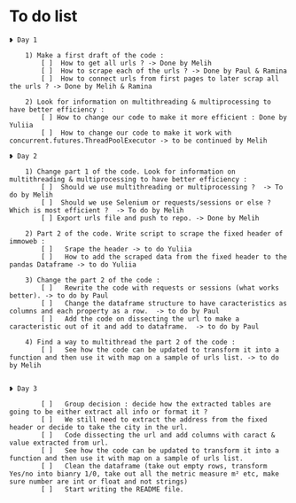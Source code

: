 # To do list 

    ❥ Day 1

        1) Make a first draft of the code : 
            [ ]  How to get all urls ? -> Done by Melih
            [ ]  How to scrape each of the urls ? -> Done by Paul & Ramina
            [ ]  How to connect urls from first pages to later scrap all the urls ? -> Done by Melih & Ramina

        2) Look for information on multithreading & multiprocessing to have better efficiency : 
            [ ] How to change our code to make it more efficient : Done by Yuliia
            [ ]  How to change our code to make it work with concurrent.futures.ThreadPoolExecutor -> to be continued by Melih

    ❥ Day 2

        1) Change part 1 of the code. Look for information on multithreading & multiprocessing to have better efficiency :
            [ ]  Should we use multithreading or multiprocessing ?  -> To do by Melih
            [ ]  Should we use Selenium or requests/sessions or else ? Which is most efficient ?  -> To do by Melih
            [ ] Export urls file and push to repo. -> Done by Melih

        2) Part 2 of the code. Write script to scrape the fixed header of immoweb : 
            [ ]   Srape the header -> to do Yuliia
            [ ]   How to add the scraped data from the fixed header to the pandas Dataframe -> to do Yuliia

        3) Change the part 2 of the code :
            [ ]   Rewrite the code with requests or sessions (what works better). -> to do by Paul
            [ ]   Change the dataframe structure to have caracteristics as columns and each property as a row.  -> to do by Paul 
            [ ]   Add the code on dissecting the url to make a caracteristic out of it and add to dataframe.  -> to do by Paul

        4) Find a way to multithread the part 2 of the code :
            [ ]   See how the code can be updated to transform it into a function and then use it with map on a sample of urls list. -> to do by Melih


    ❥ Day 3

            [ ]   Group decision : decide how the extracted tables are going to be either extract all info or format it ?
            [ ]   We still need to extract the address from the fixed header or decide to take the city in the url.
            [ ]   Code dissecting the url and add columns with caract & value extracted from url.
            [ ]   See how the code can be updated to transform it into a function and then use it with map on a sample of urls list.
            [ ]   Clean the dataframe (take out empty rows, transform Yes/no into bianry 1/0, take out all the metric measure m² etc, make sure number are int or float and not strings)
            [ ]   Start writing the README file.





                


    

